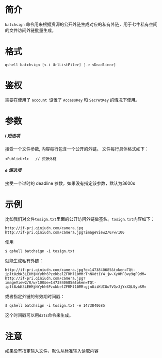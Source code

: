 # 简介
`batchsign` 命令用来根据资源的公开外链生成对应的私有外链，用于七牛私有空间的文件访问外链批量生成。

# 格式
```
qshell batchsign [<-i UrlListFile>] [-e <Deadline>]
```

# 鉴权
需要在使用了 `account `设置了 `AccessKey` 和 `SecretKey` 的情况下使用。

# 参数
##### i 短选项
接受一个文件参数, 内容每行包含一个公开的外链。
文件每行具体格式如下：
```
<PublicUrl>   // 资源外链
```
##### e 短选项
接受一个过时的 deadline 参数，如果没有指定该参数，默认为3600s 

# 示例

比如我们对文件`tosign.txt`里面的公开访问外链做签名。`tosign.txt`内容如下：

```
http://if-pri.qiniudn.com/camera.jpg
http://if-pri.qiniudn.com/camera.jpg?imageView2/0/w/100
```

使用

```
$ qshell batchsign -i tosign.txt
```

就能生成私有外链：

```
http://if-pri.qiniudn.com/camera.jpg?e=1473840685&token=TQt-iplt8zbK3LEHMjNYyhh6PzxkbelZFRMl10MM:TnNXdt1Y4_jw-Xy0MF8vy9gF9dM=
http://if-pri.qiniudn.com/camera.jpg?imageView2/0/w/100&e=1473840685&token=TQt-iplt8zbK3LEHMjNYyhh6PzxkbelZFRMl10MM:gjnUiiKUIOw7VQvJjYxXQLSybSM=
```

或者指定外链的有效期时间戳：

```
$ qshell batchsign -i tosign.txt -e 1473840685
```

这个时间戳可以用`d2ts`命令来生成。

# 注意
如果没有指定输入文件，默认从标准输入读取内容
